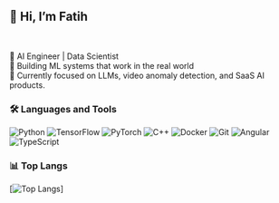 ## 👋 Hi, I’m Fatih

<br>

🚀 AI Engineer | Data Scientist 
<br>
🎯 Building ML systems that work in the real world
<br>
🌱 Currently focused on LLMs, video anomaly detection, and SaaS AI products.

### 🛠️ Languages and Tools

![Python](https://img.shields.io/badge/-Python-black?style=flat-square&logo=Python)
![TensorFlow](https://img.shields.io/badge/-TensorFlow-black?style=flat-square&logo=tensorflow)
![PyTorch](https://img.shields.io/badge/-PyTorch-black?style=flat-square&logo=pytorch)
![C++](https://img.shields.io/badge/-C++-black?style=flat-square&logo=c%2b%2b)
![Docker](https://img.shields.io/badge/-Docker-black?style=flat-square&logo=docker)
![Git](https://img.shields.io/badge/-Git-black?style=flat-square&logo=git)
![Angular](https://img.shields.io/badge/-Angular-black?style=flat-square&logo=angular)
![TypeScript](https://img.shields.io/badge/-TypeScript-black?style=flat-square&logo=typescript)

### 📊 Top Langs
[![Top Langs](https://github-readme-stats.vercel.app/api/top-langs/?username=mfatihp&layout=pie&hide=jupyter%20notebook)]
